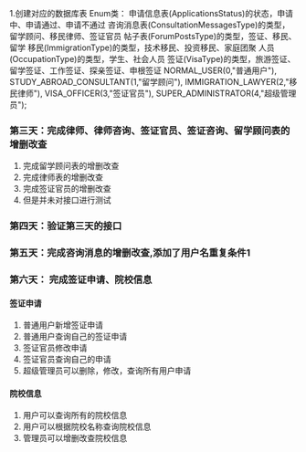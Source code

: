 1.创建对应的数据库表
Enum类：
申请信息表(ApplicationsStatus)的状态，申请中、申请通过、申请不通过
咨询消息表(ConsultationMessagesType)的类型，留学顾问、移民律师、签证官员
帖子表(ForumPostsType)的类型，签证、移民、留学
移民(ImmigrationType)的类型，技术移民、投资移民、家庭团聚
人员(OccupationType)的类型，学生、社会人员
签证(VisaType)的类型，旅游签证、留学签证、工作签证、探亲签证、申根签证
NORMAL_USER(0,"普通用户"),
STUDY_ABROAD_CONSULTANT(1,"留学顾问"),
IMMIGRATION_LAWYER(2,"移民律师"),
VISA_OFFICER(3,"签证官员"),
SUPER_ADMINISTRATOR(4,"超级管理员");

### 第三天：完成律师、律师咨询、签证官员、签证咨询、留学顾问表的增删改查
1. 完成留学顾问表的增删改查
2. 完成律师表的增删改查
3. 完成签证官员的增删改查
4. 但是并未对接口进行测试

### 第四天：验证第三天的接口
### 第五天：完成咨询消息的增删改查,添加了用户名重复条件1
### 第六天： 完成签证申请、院校信息
#### 签证申请
1. 普通用户新增签证申请
2. 普通用户查询自己的签证申请
3. 签证官员修改申请
4. 签证官员查询自己的申请
5. 超级管理员可以删除，修改，查询所有用户申请

#### 院校信息
1. 用户可以查询所有的院校信息
2. 用户可以根据院校名称查询院校信息
3. 管理员可以增删改查院校信息


